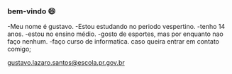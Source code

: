 ### bem-vindo 😄

-Meu nome é gustavo.
-Estou estudando no periodo vespertino.
-tenho 14 anos.
-estou no ensino médio.
-gosto de esportes, mas por enquanto nao faço nenhum.
-faço curso de informatica.
caso queira entrar em contato comigo;

gustavo.lazaro.santos@escola.pr.gov.br
